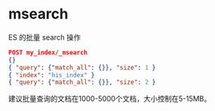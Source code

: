 # msearch

ES 的批量 search 操作

```json
POST my_index/_msearch
{}
{ "query": {"match_all": {}}, "size": 1 }
{ "index": "his_index" }
{ "query": {"match_all": {}}, "size": 2 }
```

建议批量查询的文档在1000-5000个文档，大小控制在5-15MB。